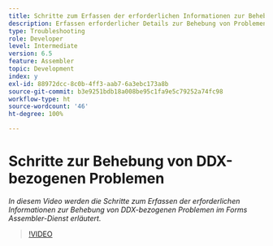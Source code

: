 ```yaml
---
title: Schritte zum Erfassen der erforderlichen Informationen zur Behebung von DDX-bezogenen Problemen
description: Erfassen erforderlicher Details zur Behebung von Problemen im Zusammenhang mit Assembler
type: Troubleshooting
role: Developer
level: Intermediate
version: 6.5
feature: Assembler
topic: Development
index: y
exl-id: 88972dcc-8c0b-4ff3-aab7-6a3ebc173a8b
source-git-commit: b3e9251bdb18a008be95c1fa9e5c79252a74fc98
workflow-type: ht
source-wordcount: '46'
ht-degree: 100%

---
```


# Schritte zur Behebung von DDX-bezogenen Problemen

*In diesem Video werden die Schritte zum Erfassen der erforderlichen Informationen zur Behebung von DDX-bezogenen Problemen im Forms Assembler-Dienst erläutert.*

>[!VIDEO](https://video.tv.adobe.com/v/335517?quality=12&learn=on)
